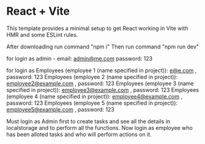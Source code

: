 # React + Vite

This template provides a minimal setup to get React working in Vite with HMR and some ESLint rules.


After downloading run command "npm i"
Then run command "npm run dev"

for login as admin - email: admin@me.com
                     password: 123

for login as Employees (employee 1 (name specified in project)): e@e.com , password: 123
             Employees (employee 2 (name specified in project)): employee2@example.com , password: 123
             Employees (employee 3 (name specified in project)): employee3@example.com , password: 123
             Employees (employee 4 (name specified in project)): employee4@example.com , password: 123
             Employees (employee 5 (name specified in project)): employee5@example.com , password: 123


Must login as Admin first to create tasks and see all the details in localstorage and to perform all the functions.
Now login as employee who has been alloted tasks and who will perform actions on it.
